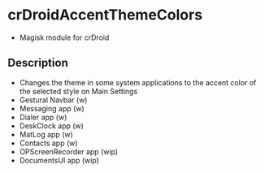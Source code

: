 # crDroidAccentThemeColors
- Magisk module for crDroid

## Description
- Changes the theme in some system applications to the accent color of the selected style on Main Settings
- Gestural Navbar (w)
- Messaging app (w)
- Dialer app (w)
- DeskClock app (w)
- MatLog app (w)
- Contacts app (w)
- OPScreenRecorder app (wip)
- DocumentsUI app (wip)
